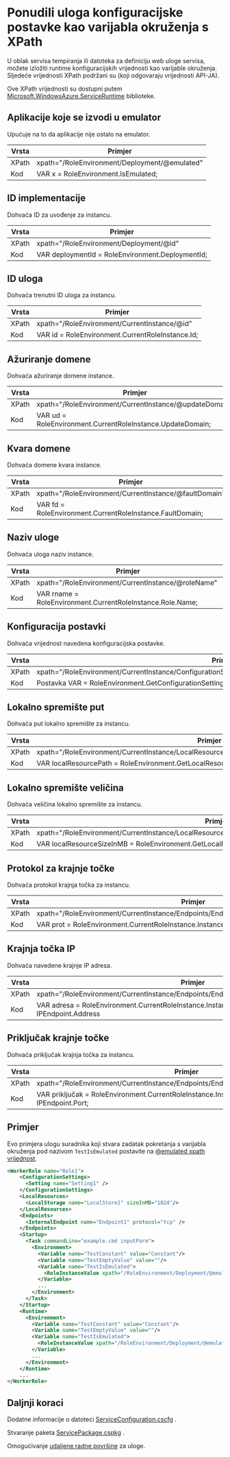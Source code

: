 <properties 
pageTitle="Oblak ulogu Services config XPath oglasi lista | Microsoft Azure" 
description="Različite postavke XPath možete koristiti u config za uloge servisa oblaka da bi se prikazale postavke kao varijabla okruženja." 
services="cloud-services" 
documentationCenter="" 
authors="Thraka" 
manager="timlt" 
editor=""/>
<tags 
ms.service="cloud-services" 
ms.workload="tbd" 
ms.tgt_pltfrm="na" 
ms.devlang="na" 
ms.topic="article" 
ms.date="08/10/2016" 
ms.author="adegeo"/>

# <a name="expose-role-configuration-settings-as-an-environment-variable-with-xpath"></a>Ponudili uloga konfiguracijske postavke kao varijabla okruženja s XPath

U oblak servisa tempiranja ili datoteka za definiciju web uloge servisa, možete izložiti runtime konfiguracijskih vrijednosti kao varijable okruženja. Sljedeće vrijednosti XPath podržani su (koji odgovaraju vrijednosti API-JA).

Ove XPath vrijednosti su dostupni putem [Microsoft.WindowsAzure.ServiceRuntime](https://msdn.microsoft.com/library/microsoft.windowsazure.serviceruntime.roleenvironment.aspx) biblioteke. 

## <a name="app-running-in-emulator"></a>Aplikacije koje se izvodi u emulator

Upućuje na to da aplikacije nije ostalo na emulator.

| Vrsta  | Primjer |
| ----- | ------- |
| XPath | xpath="/RoleEnvironment/Deployment/@emulated" |
| Kod  | VAR x = RoleEnvironment.IsEmulated; |


## <a name="deployment-id"></a>ID implementacije

Dohvaća ID za uvođenje za instancu.

| Vrsta  | Primjer |
| ----- | ------- |
| XPath | xpath="/RoleEnvironment/Deployment/@id" |
| Kod  | VAR deploymentId = RoleEnvironment.DeploymentId; |


## <a name="role-id"></a>ID uloga 

Dohvaća trenutni ID uloga za instancu.

| Vrsta  | Primjer |
| ----- | ------- |
| XPath | xpath="/RoleEnvironment/CurrentInstance/@id" |
| Kod  | VAR id = RoleEnvironment.CurrentRoleInstance.Id; |


## <a name="update-domain"></a>Ažuriranje domene

Dohvaća ažuriranje domene instance.

| Vrsta  | Primjer |
| ----- | ------- |
| XPath | xpath="/RoleEnvironment/CurrentInstance/@updateDomain" |
| Kod  | VAR ud = RoleEnvironment.CurrentRoleInstance.UpdateDomain; |


## <a name="fault-domain"></a>Kvara domene

Dohvaća domene kvara instance.

| Vrsta  | Primjer |
| ----- | ------- |
| XPath | xpath="/RoleEnvironment/CurrentInstance/@faultDomain" |
| Kod  | VAR fd = RoleEnvironment.CurrentRoleInstance.FaultDomain; |


## <a name="role-name"></a>Naziv uloge

Dohvaća uloga naziv instance.

| Vrsta  | Primjer |
| ----- | ------- |
| XPath | xpath="/RoleEnvironment/CurrentInstance/@roleName" |
| Kod  | VAR rname = RoleEnvironment.CurrentRoleInstance.Role.Name;  |


## <a name="config-setting"></a>Konfiguracija postavki

Dohvaća vrijednost navedena konfiguracijska postavke.

| Vrsta  | Primjer |
| ----- | ------- |
| XPath | xpath="/RoleEnvironment/CurrentInstance/ConfigurationSettings/ConfigurationSetting[@name='Setting1']/@value" |
| Kod  | Postavka VAR = RoleEnvironment.GetConfigurationSettingValue("Setting1"); |
 
## <a name="local-storage-path"></a>Lokalno spremište put

Dohvaća put lokalno spremište za instancu.

| Vrsta  | Primjer |
| ----- | ------- |
| XPath | xpath="/RoleEnvironment/CurrentInstance/LocalResources/LocalResource[@name='LocalStore1']/@path" |
| Kod  | VAR localResourcePath = RoleEnvironment.GetLocalResource("LocalStore1"). RootPath; |


## <a name="local-storage-size"></a>Lokalno spremište veličina

Dohvaća veličina lokalno spremište za instancu.

| Vrsta  | Primjer |
| ----- | ------- |
| XPath | xpath="/RoleEnvironment/CurrentInstance/LocalResources/LocalResource[@name='LocalStore1']/@sizeInMB" |
| Kod  | VAR localResourceSizeInMB = RoleEnvironment.GetLocalResource("LocalStore1"). MaximumSizeInMegabytes; |

## <a name="endpoint-protocol"></a>Protokol za krajnje točke 

Dohvaća protokol krajnja točka za instancu.

| Vrsta  | Primjer |
| ----- | ------- |
| XPath | xpath="/RoleEnvironment/CurrentInstance/Endpoints/Endpoint[@name='Endpoint1']/@protocol" |
| Kod  | VAR prot = RoleEnvironment.CurrentRoleInstance.InstanceEndpoints["Endpoint1"]. Protokol; |

## <a name="endpoint-ip"></a>Krajnja točka IP

Dohvaća navedene krajnje IP adresa.

| Vrsta | Primjer |
| ----- | ---- |
| XPath | xpath="/RoleEnvironment/CurrentInstance/Endpoints/Endpoint[@name='Endpoint1']/@address" |
| Kod  | VAR adresa = RoleEnvironment.CurrentRoleInstance.InstanceEndpoints["Endpoint1"]. IPEndpoint.Address |

## <a name="endpoint-port"></a>Priključak krajnje točke 

Dohvaća priključak krajnja točka za instancu.

| Vrsta  | Primjer |
| ----- | ------- |
| XPath | xpath="/RoleEnvironment/CurrentInstance/Endpoints/Endpoint[@name='Endpoint1']/@port" |
| Kod  | VAR priključak = RoleEnvironment.CurrentRoleInstance.InstanceEndpoints["Endpoint1"]. IPEndpoint.Port; |





## <a name="example"></a>Primjer

Evo primjera ulogu suradnika koji stvara zadatak pokretanja s varijabla okruženja pod nazivom `TestIsEmulated` postavite na [ @emulated xpath vrijednost](#app-running-in-emulator). 

```xml
<WorkerRole name="Role1">
    <ConfigurationSettings>
      <Setting name="Setting1" />
    </ConfigurationSettings>
    <LocalResources>
      <LocalStorage name="LocalStore1" sizeInMB="1024"/>
    </LocalResources>
    <Endpoints>
      <InternalEndpoint name="Endpoint1" protocol="tcp" />
    </Endpoints>
    <Startup>
      <Task commandLine="example.cmd inputParm">
        <Environment>
          <Variable name="TestConstant" value="Constant"/>
          <Variable name="TestEmptyValue" value=""/>
          <Variable name="TestIsEmulated">
            <RoleInstanceValue xpath="/RoleEnvironment/Deployment/@emulated"/>
          </Variable>
          ...
        </Environment>
      </Task>
    </Startup>
    <Runtime>
      <Environment>
        <Variable name="TestConstant" value="Constant"/>
        <Variable name="TestEmptyValue" value=""/>
        <Variable name="TestIsEmulated">
          <RoleInstanceValue xpath="/RoleEnvironment/Deployment/@emulated"/>
        </Variable>
        ...
      </Environment>
    </Runtime>
    ...
</WorkerRole>
```

## <a name="next-steps"></a>Daljnji koraci

Dodatne informacije o datoteci [ServiceConfiguration.cscfg](cloud-services-model-and-package.md#serviceconfigurationcscfg) .

Stvaranje paketa [ServicePackage.cspkg](cloud-services-model-and-package.md#servicepackagecspkg) .

Omogućivanje [udaljene radne površine](cloud-services-role-enable-remote-desktop.md) za uloge.
